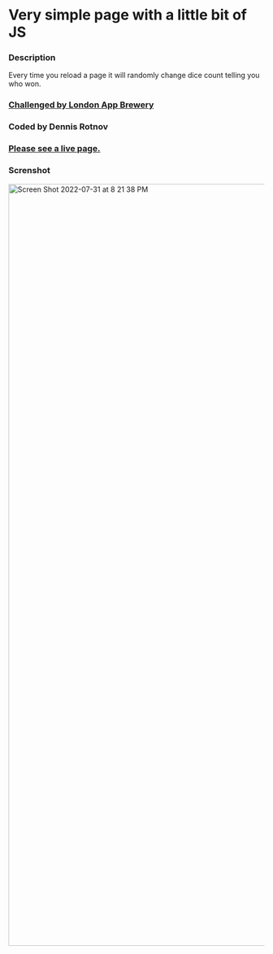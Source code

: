 # Very simple page with a little bit of JS

### Description
Every time you reload a page it will randomly change dice count telling you who won.

### [Challenged by London App Brewery](https://appbrewery.com)
### Coded by Dennis Rotnov

### [Please see a live page.](d)

### Screnshot
<img width="1500" alt="Screen Shot 2022-07-31 at 8 21 38 PM" src="https://user-images.githubusercontent.com/86169204/182051692-2f9bedd3-7719-4995-8164-ddea9454bbc3.png">
